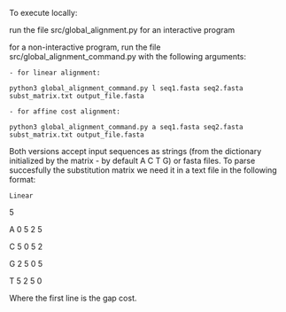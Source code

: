 To execute locally:

run the file src/global_alignment.py for an interactive program

for a non-interactive program, run the file src/global_alignment_command.py with the following arguments:

    - for linear alignment:

    python3 global_alignment_command.py l seq1.fasta seq2.fasta subst_matrix.txt output_file.fasta

    - for affine cost alignment: 
    
    python3 global_alignment_command.py a seq1.fasta seq2.fasta subst_matrix.txt output_file.fasta


Both versions accept input sequences as strings (from the dictionary initialized by the matrix - by default A C T G) or fasta files. To parse succesfully the substitution matrix we need it in a text file in the following format:


    Linear                         

5                            

A  0  5  2  5  

C  5  0  5  2 

G  2  5  0  5 

T  5  2  5  0


Where the first line is the gap cost.

